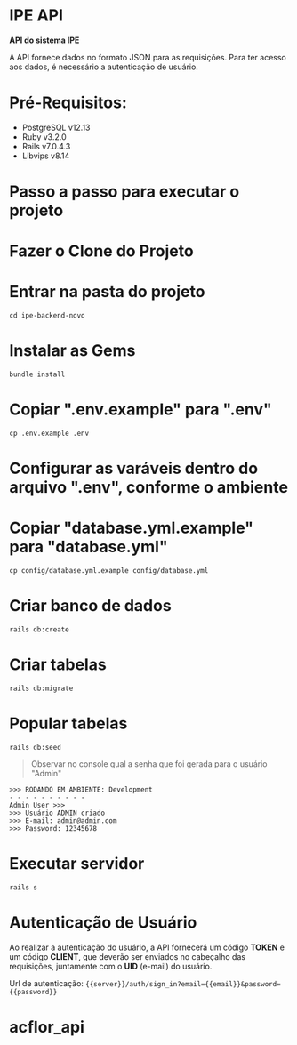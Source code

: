 # IPE API

**API do sistema IPE**

A API fornece dados no formato JSON para as requisições. Para ter acesso aos dados, é necessário a autenticação de
usuário.

# Pré-Requisitos:

- PostgreSQL v12.13
- Ruby v3.2.0
- Rails v7.0.4.3
- Libvips v8.14

# Passo a passo para executar o projeto

# Fazer o Clone do Projeto

# Entrar na pasta do projeto

`cd ipe-backend-novo`

# Instalar as Gems

`bundle install`

# Copiar ".env.example" para ".env"

`cp .env.example .env`

# Configurar as varáveis dentro do arquivo ".env", conforme o ambiente

# Copiar "database.yml.example" para "database.yml"

`cp config/database.yml.example config/database.yml`

# Criar banco de dados

`rails db:create`

# Criar tabelas

`rails db:migrate`

# Popular tabelas

`rails db:seed`

> Observar no console qual a senha que foi gerada para o usuário "Admin"

```
>>> RODANDO EM AMBIENTE: Development
- - - - - - - - - -
Admin User >>>
>>> Usuário ADMIN criado
>>> E-mail: admin@admin.com
>>> Password: 12345678
```

# Executar servidor

`rails s`

# Autenticação de Usuário

Ao realizar a autenticação do usuário, a API fornecerá um código **TOKEN** e um código **CLIENT**, que deverão ser
enviados no cabeçalho das requisições, juntamente com o **UID** (e-mail) do usuário.

Url de autenticação:
`{{server}}/auth/sign_in?email={{email}}&password={{password}}`
# acflor_api

